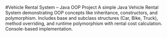 #Vehicle Rental System – Java OOP Project
A simple Java Vehicle Rental System demonstrating OOP concepts like inheritance, constructors, and polymorphism. Includes base and subclass structures (Car, Bike, Truck), method overriding, and runtime polymorphism with rental cost calculation. Console-based implementation.
